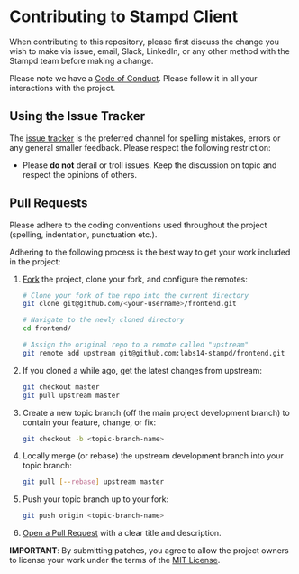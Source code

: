 # Contributing to Stampd Client

When contributing to this repository, please first discuss the change you wish to make via issue, email, Slack, LinkedIn, or any other method with the Stampd team before making a change.

Please note we have a [Code of Conduct](CODE_OF_CONDUCT.md). Please follow it in all your interactions with the project.

## Using the Issue Tracker

The [issue tracker](https://github.com/labs14-stampd/frontend/issues) is the preferred channel for spelling mistakes, errors or any general smaller feedback. Please respect the following restriction:

- Please **do not** derail or troll issues. Keep the discussion on topic and respect the opinions of others.

## Pull Requests

Please adhere to the coding conventions used throughout the project (spelling, indentation, punctuation etc.).

Adhering to the following process is the best way to get your work included in the project:

1. [Fork](https://help.github.com/articles/fork-a-repo) the project, clone your fork, and configure the remotes:

   ```bash
   # Clone your fork of the repo into the current directory
   git clone git@github.com/<your-username>/frontend.git

   # Navigate to the newly cloned directory
   cd frontend/

   # Assign the original repo to a remote called "upstream"
   git remote add upstream git@github.com:labs14-stampd/frontend.git
   ```

2. If you cloned a while ago, get the latest changes from upstream:

   ```bash
   git checkout master
   git pull upstream master
   ```

3. Create a new topic branch (off the main project development branch) to
   contain your feature, change, or fix:

   ```bash
   git checkout -b <topic-branch-name>
   ```

4. Locally merge (or rebase) the upstream development branch into your topic branch:

   ```bash
   git pull [--rebase] upstream master
   ```

5. Push your topic branch up to your fork:

   ```bash
   git push origin <topic-branch-name>
   ```

6. [Open a Pull Request](https://help.github.com/articles/using-pull-requests/)
   with a clear title and description.

**IMPORTANT**: By submitting patches, you agree to allow the project owners to license your work under the terms of the [MIT License](LICENSE).

